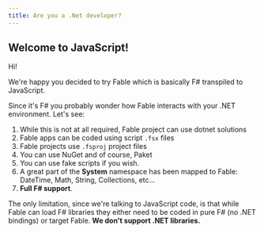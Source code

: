 ```yaml
---
title: Are you a .Net developer?
---
```


## Welcome to JavaScript!

Hi!

We're happy you decided to try Fable which is basically F# transpiled to JavaScript.

Since it's F# you probably wonder how Fable interacts with your .NET environment. Let's see:

1. While this is not at all required, Fable project can use dotnet solutions
2. Fable apps can be coded using script `.fsx` files
3. Fable projects use `.fsproj` project files
4. You can use NuGet and of course, Paket
5. You can use fake scripts if you wish.
6. A great part of the **System** namespace has been mapped to Fable: DateTime, Math, String, Collections, etc...
7. **Full F# support**.

The only limitation, since we're talking to JavaScript code, is that while Fable can load F# libraries they either need to be coded in pure F# (no .NET bindings) or target Fable. **We don't support .NET libraries.**
